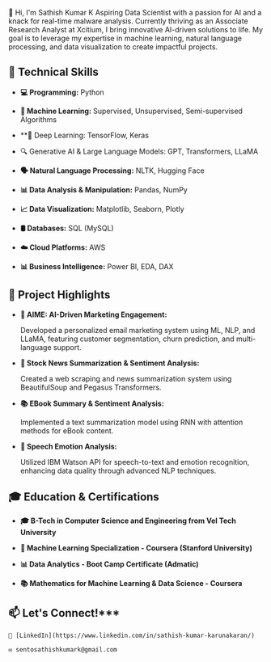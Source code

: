 👋 Hi, I'm Sathish Kumar K
Aspiring Data Scientist with a passion for AI and a knack for real-time malware analysis. Currently thriving as an Associate Research Analyst at Xcitium, 
I bring innovative AI-driven solutions to life. My goal is to leverage my expertise in machine learning, natural language processing, and data visualization to create impactful projects.

## 🔧 Technical Skills

- **💻 Programming:** Python
  
- **🤖 Machine Learning:** Supervised, Unsupervised, Semi-supervised Algorithms

- **🧠 Deep Learning: TensorFlow, Keras

- 🔍 Generative AI & Large Language Models: GPT, Transformers, LLaMA
  
- **🗣️ Natural Language Processing:** NLTK, Hugging Face
  
- **📊 Data Analysis & Manipulation:** Pandas, NumPy
  
- **📈 Data Visualization:** Matplotlib, Seaborn, Plotly
  
- **🛢️ Databases:** SQL (MySQL)
  
- **☁️ Cloud Platforms:** AWS
  
- **📊 Business Intelligence:** Power BI, EDA, DAX  


## 🚀 Project Highlights

 - **📨 AIME: AI-Driven Marketing Engagement:**

      Developed a personalized email marketing system using ML, NLP, and LLaMA, featuring customer segmentation, churn prediction, and multi-language support.

 - **📰 Stock News Summarization & Sentiment Analysis:**

      Created a web scraping and news summarization system using BeautifulSoup and Pegasus Transformers.

  - **📚 EBook Summary & Sentiment Analysis:**
  
      Implemented a text summarization model using RNN with attention methods for eBook content.

  - **🎤 Speech Emotion Analysis:**
  
      Utilized IBM Watson API for speech-to-text and emotion recognition, enhancing data quality through advanced NLP techniques.


## 🎓 Education & Certifications

 - **🎓 B-Tech in Computer Science and Engineering from Vel Tech University**

  - **📜 Machine Learning Specialization - Coursera (Stanford University)**

  - **📊 Data Analytics - Boot Camp Certificate (Admatic)**

  - **📚 Mathematics for Machine Learning & Data Science - Coursera**


  ## 📫 Let's Connect!***
  
    🔗 [LinkedIn](https://www.linkedin.com/in/sathish-kumar-karunakaran/)
    
    ✉️ sentosathishkumark@gmail.com
